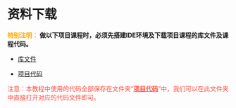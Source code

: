 # 资料下载

**<span style="color: rgb(255, 169, 0);">特别注明：</span> 做以下项目课程时，必须先搭建IDE环境及下载项目课程的库文件及课程代码。**

* [库文件](库文件.zip)

* [项目代码](项目代码.zip)

<span style="color: rgb(255, 76, 65);">注意：本教程中使用的代码全部保存在文件夹“<u>**项目代码**</u>”中，我们可以在此文件夹中直接打开对应的代码文件即可。</span>
